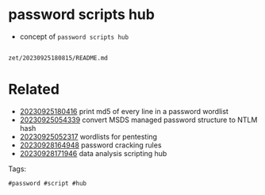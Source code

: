 # password scripts hub

- concept of `password scripts hub`

```
```

` zet/20230925180815/README.md `

# Related

- [20230925180416](/zet/20230925180416/README.md) print md5 of every line in a password wordlist
- [20230925054339](/zet/20230925054339/README.md) convert MSDS managed password structure to NTLM hash
- [20230925052317](/zet/20230925052317/README.md) wordlists for pentesting
- [20230928164948](/zet/20230928164948/README.md) password cracking rules
- [20230928171946](/zet/20230928171946/README.md) data analysis scripting hub

Tags:

    #password #script #hub
